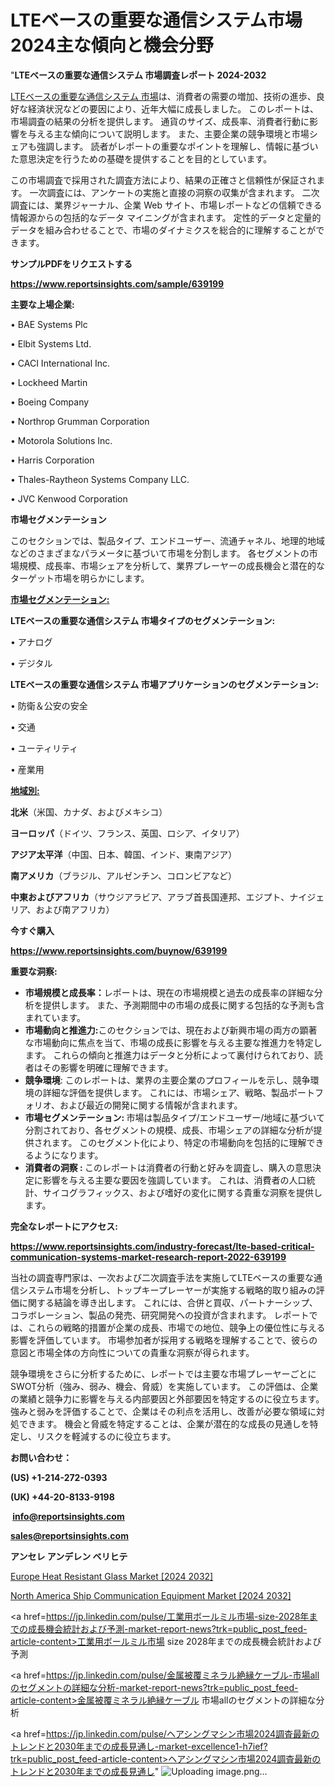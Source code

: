 # LTEベースの重要な通信システム市場2024主な傾向と機会分野

"<strong>LTEベースの重要な通信システム 市場調査レポート 2024-2032</strong>

<a href=https://www.reportsinsights.com/sample/639199>LTEベースの重要な通信システム 市場</a>は、消費者の需要の増加、技術の進歩、良好な経済状況などの要因により、近年大幅に成長しました。 このレポートは、市場調査の結果の分析を提供します。 通貨のサイズ、成長率、消費者行動に影響を与える主な傾向について説明します。 また、主要企業の競争環境と市場シェアも強調します。 読者がレポートの重要なポイントを理解し、情報に基づいた意思決定を行うための基礎を提供することを目的としています。

この市場調査で採用された調査方法により、結果の正確さと信頼性が保証されます。 一次調査には、アンケートの実施と直接の洞察の収集が含まれます。 二次調査には、業界ジャーナル、企業 Web サイト、市場レポートなどの信頼できる情報源からの包括的なデータ マイニングが含まれます。 定性的データと定量的データを組み合わせることで、市場のダイナミクスを総合的に理解することができます。

<strong><b>サンプルPDFをリクエストする</b></strong>

<a href=https://www.reportsinsights.com/sample/639199><strong><u>https://www.reportsinsights.com/sample/639199</u></strong></a>

<strong>主要な上場企業:</strong>

• BAE Systems Plc

• Elbit Systems Ltd.

• CACI International Inc.

• Lockheed Martin

• Boeing Company

• Northrop Grumman Corporation

• Motorola Solutions Inc.

• Harris Corporation

• Thales-Raytheon Systems Company LLC.

• JVC Kenwood Corporation

<strong>市場セグメンテーション</strong>

このセクションでは、製品タイプ、エンドユーザー、流通チャネル、地理的地域などのさまざまなパラメータに基づいて市場を分割します。 各セグメントの市場規模、成長率、市場シェアを分析して、業界プレーヤーの成長機会と潜在的なターゲット市場を明らかにします。

<strong><u>市場セグメンテーション</u></strong><strong><u>:</u></strong>

<strong>LTEベースの重要な通信システム 市場タイプのセグメンテーション:</strong>

• アナログ

• デジタル

<strong>LTEベースの重要な通信システム 市場アプリケーションのセグメンテーション:</strong>

• 防衛＆公安の安全

• 交通

• ユーティリティ

• 産業用

<strong><u>地域別</u></strong><strong><u>:</u></strong>

<strong>北米</strong>（米国、カナダ、およびメキシコ）

<strong>ヨーロッパ</strong>（ドイツ、フランス、英国、ロシア、イタリア）

<strong>アジア太平洋</strong>（中国、日本、韓国、インド、東南アジア）

<strong>南アメリカ</strong>（ブラジル、アルゼンチン、コロンビアなど）

<strong>中東およびアフリカ</strong>（サウジアラビア、アラブ首長国連邦、エジプト、ナイジェリア、および南アフリカ）

<strong>今すぐ購入</strong>

<a href=https://www.reportsinsights.com/buynow/639199><strong><u>https://www.reportsinsights.com/buynow/639199</u></strong></a>

<strong>重要な洞察:</strong>
<ul>
  <li><strong>市場規模と成長率：</strong>レポートは、現在の市場規模と過去の成長率の詳細な分析を提供します。 また、予測期間中の市場の成長に関する包括的な予測も含まれています。</li>
  <li><strong>市場動向と推進力:</strong>このセクションでは、現在および新興市場の両方の顕著な市場動向に焦点を当て、市場の成長に影響を与える主要な推進力を特定します。 これらの傾向と推進力はデータと分析によって裏付けられており、読者はその影響を明確に理解できます。</li>
  <li><strong>競争環境</strong>: このレポートは、業界の主要企業のプロフィールを示し、競争環境の詳細な評価を提供します。 これには、市場シェア、戦略、製品ポートフォリオ、および最近の開発に関する情報が含まれます。</li>
  <li><strong>市場セグメンテーション: </strong>市場は製品タイプ/エンドユーザー/地域に基づいて分割されており、各セグメントの規模、成長、市場シェアの詳細な分析が提供されます。 このセグメント化により、特定の市場動向を包括的に理解できるようになります。</li>
  <li><strong>消費者の洞察 : </strong>このレポートは消費者の行動と好みを調査し、購入の意思決定に影響を与える主要な要因を強調しています。 これは、消費者の人口統計、サイコグラフィックス、および嗜好の変化に関する貴重な洞察を提供します。</li>
</ul>
<strong>完全なレポートにアクセス:</strong>

<a href=https://www.reportsinsights.com/industry-forecast/lte-based-critical-communication-systems-market-research-report-2022-639199><strong><u><b>https://www.reportsinsights.com/industry-forecast/lte-based-critical-communication-systems-market-research-report-2022-639199</b></u></strong></a>

当社の調査専門家は、一次および二次調査手法を実施してLTEベースの重要な通信システム市場を分析し、トップキープレーヤーが実施する戦略的取り組みの評価に関する結論を導き出します。 これには、合併と買収、パートナーシップ、コラボレーション、製品の発売、研究開発への投資が含まれます。 レポートでは、これらの戦略的措置が企業の成長、市場での地位、競争上の優位性に与える影響を評価しています。 市場参加者が採用する戦略を理解することで、彼らの意図と市場全体の方向性についての貴重な洞察が得られます。

競争環境をさらに分析するために、レポートでは主要な市場プレーヤーごとにSWOT分析（強み、弱み、機会、脅威）を実施しています。 この評価は、企業の業績と競争力に影響を与える内部要因と外部要因を特定するのに役立ちます。 強みと弱みを評価することで、企業はその利点を活用し、改善が必要な領域に対処できます。 機会と脅威を特定することは、企業が潜在的な成長の見通しを特定し、リスクを軽減するのに役立ちます。

<strong>お問い合わせ：</strong>

<strong>(US) +1-214-272-0393</strong>

<strong>(UK) +44-20-8133-9198</strong>

<strong> </strong><a href=info@reportsinsights.com><strong><u>info@reportsinsights.com</u></strong></a>

<a href=sales@reportsinsights.com><strong><u>sales@reportsinsights.com</u></strong></a>

<strong>アンセレ アンデレン ベリヒテ</strong>

<a href=https://www.linkedin.com/pulse/europe-heat-resistant-glass-market-in-depth-mfdbe/>Europe Heat Resistant Glass Market [2024 2032]</a>

<a href=https://www.linkedin.com/pulse/north-america-ship-communication-equipment-market-exowf/>North America Ship Communication Equipment Market [2024 2032]</a>

<a href=https://jp.linkedin.com/pulse/工業用ボールミル市場-size-2028年までの成長機会統計および予測-market-report-news?trk=public_post_feed-article-content>工業用ボールミル市場 size 2028年までの成長機会統計および予測</a>

<a href=https://jp.linkedin.com/pulse/金属被覆ミネラル絶縁ケーブル-市場allのセグメントの詳細な分析-market-report-news?trk=public_post_feed-article-content>金属被覆ミネラル絶縁ケーブル 市場allのセグメントの詳細な分析</a>

<a href=https://jp.linkedin.com/pulse/ヘアシングマシン市場2024調査最新のトレンドと2030年までの成長見通し-market-excellence1-h7ief?trk=public_post_feed-article-content>ヘアシングマシン市場2024調査最新のトレンドと2030年までの成長見通し</a>"
![Uploading image.png…]()
